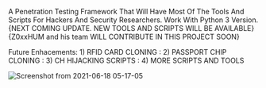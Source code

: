 A Penetration Testing Framework That Will Have Most Of The Tools And Scripts For Hackers And Security Researchers. Work With Python 3 Version.  {NEXT COMING UPDATE. NEW TOOLS AND SCRIPTS WILL BE AVAILABLE} {Z0xxHUM and his team WILL CONTRIBUTE IN THIS PROJECT SOON}

Future Enhacements: 1) RFID CARD CLONING
                  : 2) PASSPORT CHIP CLONING
                  : 3) CH HIJACKING SCRIPTS
                  : 4) MORE SCRIPTS AND TOOLS


![Screenshot from 2021-06-18 05-17-05](https://user-images.githubusercontent.com/70053073/122559646-76fa0a00-cff4-11eb-9588-bcaceb994a80.png)
